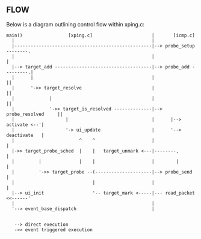 FLOW
----

Below is a diagram outlining control flow within xping.c:

    main()                 [xping.c]                      |       [icmp.c]
      |                                                   |
      |---------------------------------------------------|--> probe_setup --------.
      |                                                   |                        |
      |--> target_add ------------------------------------|--> probe_add ---------.|
      |      |                                            |                       ||
      |      '->> target_resolve                          |                       ||
      |             |                                     |                       ||
      |             '->> target_is_resolved --------------|--> probe_resolved     ||
      |                   |                               |      |--> activate <--'|
      |                   '-> ui_update                   |      '--> deactivate   |
      |                        ^    ^                     |                        |
      |->> target_probe_sched  |    |   target_unmark <---|--------,               |
      |         |              |    |                     |        |               |
      |         '->> target_probe --(---------------------|--> probe_send          |
      |                             |                     |                        |
      |--> ui_init                  '-- target_mark <-----|--- read_packet <<------'
      |                                                   |
      '--> event_base_dispatch                            |


       --> direct execution
       ->> event triggered execution
